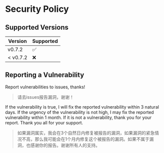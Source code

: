 # Security Policy

## Supported Versions

| Version  | Supported          |
| -------  | ------------------ |
| v0.7.2   | :white_check_mark: |
| < v0.7.2 | :x:                |

## Reporting a Vulnerability

Report vulnerabilities to issues, thanks!
> 请去issues报告漏洞，谢谢！

If the vulnerability is true, I will fix the reported vulnerability within 3 natural days. If the urgency of the vulnerability is not high, I may fix the reported vulnerability within 1 month.
If it is not a vulnerability, thank you for your report. Thank you all for your support.
> 如果漏洞属实，我会在3个自然日内修复被报告的漏洞，如果漏洞的紧急情况不高，那么我可能会在1个月内修复这个被报告的漏洞。如果不属于漏洞，也感谢你的报告。谢谢所有人的支持。
